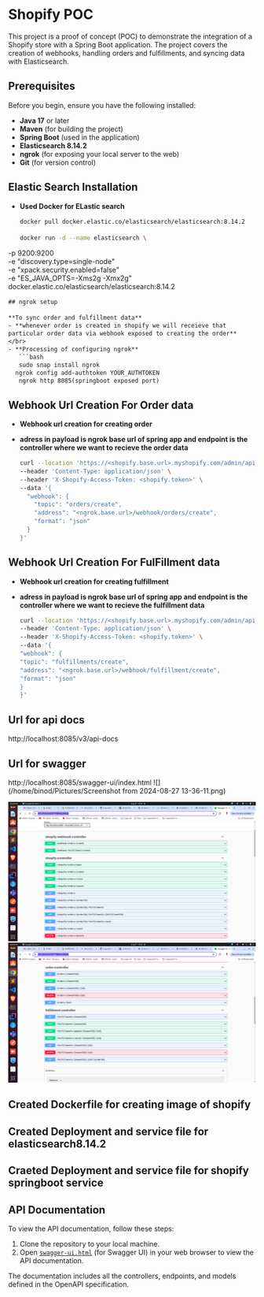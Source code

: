 # Shopify POC

This project is a proof of concept (POC) to demonstrate the integration of a Shopify store with a Spring Boot application. The project covers the creation of webhooks, handling orders and fulfillments, and syncing data with Elasticsearch.



## Prerequisites

Before you begin, ensure you have the following installed:

- **Java 17** or later
- **Maven** (for building the project)
- **Spring Boot** (used in the application)
- **Elasticsearch 8.14.2**
- **ngrok** (for exposing your local server to the web)
- **Git** (for version control)

## Elastic Search Installation
- **Used Docker for ELastic search** 


   ```bash
   docker pull docker.elastic.co/elasticsearch/elasticsearch:8.14.2
   
   docker run -d --name elasticsearch \
-p 9200:9200 \
-e "discovery.type=single-node" \
-e "xpack.security.enabled=false" \
-e "ES_JAVA_OPTS=-Xms2g -Xmx2g" \
docker.elastic.co/elasticsearch/elasticsearch:8.14.2

```
## ngrok setup

**To sync order and fulfillment data**
- **whenever order is created in shopify we will receieve that particular order data via webhook exposed to creating the order**
</br>
- **Processing of configuring ngrok**
   ```bash
   sudo snap install ngrok
  ngrok config add-authtoken YOUR_AUTHTOKEN
   ngrok http 8085(springboot exposed port)
  ```

## Webhook Url Creation For Order data
- **Webhook url creation for creating order**
- **adress in payload is ngrok base url of spring app and endpoint is the controller where we want to recieve the order data**

   ```bash
   curl --location 'https://<shopify.base.url>.myshopify.com/admin/api/2023-07/webhooks.json' \
   --header 'Content-Type: application/json' \
   --header 'X-Shopify-Access-Token: <shopify.token>' \
   --data '{
     "webhook": {
       "topic": "orders/create",
       "address": "<ngrok.base.url>/webhook/orders/create",
       "format": "json"
     }
   }'

  ```

## Webhook Url Creation For FulFillment data
- **Webhook url creation for creating fulfillment**
- **adress in payload is ngrok base url of spring app and endpoint is the controller where we want to recieve the fulfillment data**

   ```bash
   curl --location 'https://<shopify.base.url>.myshopify.com/admin/api/2023-07/webhooks.json' \
   --header 'Content-Type: application/json' \
   --header 'X-Shopify-Access-Token: <shopify.token>' \
   --data '{
   "webhook": {
   "topic": "fulfillments/create",
   "address": "<ngrok.base.url>/webhook/fulfillment/create",
   "format": "json"
   }
   }'

  ```
  
## Url for api docs
http://localhost:8085/v3/api-docs

## Url for swagger
http://localhost:8085/swagger-ui/index.html
![](/home/binod/Pictures/Screenshot from 2024-08-27 13-36-11.png)

![Application Architecture](./images/controller1.png)
![Application Architecture](./images/controller2.png)

## Created Dockerfile for creating image of shopify
## Created Deployment and service file for elasticsearch8.14.2
## Craeted Deployment and service file for shopify springboot service

## API Documentation

To view the API documentation, follow these steps:

1. Clone the repository to your local machine.
2. Open [`swagger-ui.html`](./swagger-ui.html) (for Swagger UI)  in your web browser to view the API documentation.

The documentation includes all the controllers, endpoints, and models defined in the OpenAPI specification.
